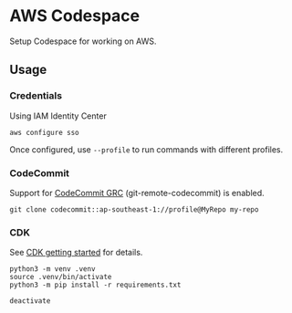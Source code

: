 # AWS Codespace

Setup Codespace for working on AWS.

## Usage

### Credentials

Using IAM Identity Center

```
aws configure sso
```

Once configured, use `--profile` to run commands with different profiles.

### CodeCommit

Support for [CodeCommit GRC](https://docs.aws.amazon.com/codecommit/latest/userguide/setting-up-git-remote-codecommit.html) (git-remote-codecommit) is enabled.

```
git clone codecommit::ap-southeast-1://profile@MyRepo my-repo
```

### CDK

See [CDK getting started](https://docs.aws.amazon.com/cdk/v2/guide/getting_started.html) for details.

```
python3 -m venv .venv
source .venv/bin/activate
python3 -m pip install -r requirements.txt

deactivate
```